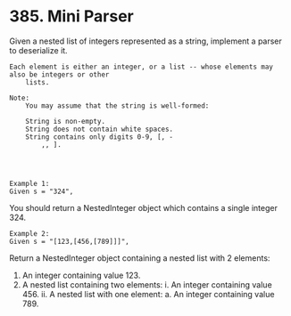 # 385. Mini Parser

Given a nested list of integers represented as a string, implement a parser to deserialize
        it.

    Each element is either an integer, or a list -- whose elements may also be integers or other
        lists.

    Note:
        You may assume that the string is well-formed:
    
        String is non-empty.
        String does not contain white spaces.
        String contains only digits 0-9, [, -
            ,, ].
        
    
    

    Example 1:
    Given s = "324",

You should return a NestedInteger object which contains a single integer 324.

    

    Example 2:
    Given s = "[123,[456,[789]]]",

Return a NestedInteger object containing a nested list with 2 elements:

1. An integer containing value 123.
2. A nested list containing two elements:
    i.  An integer containing value 456.
    ii. A nested list with one element:
         a. An integer containing value 789.